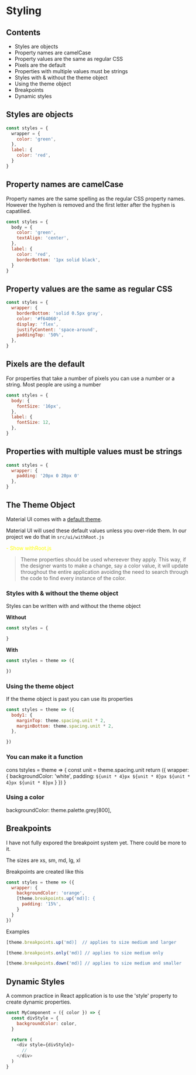 # Styling

## Contents
- Styles are objects
- Property names are camelCase
- Property values are the same as regular CSS
- Pixels are the default
- Properties with multiple values must be strings
- Styles with & without the theme object
- Using the theme object
- Breakpoints
- Dynamic styles

## Styles are objects
```js
const styles = {
  wrapper = {
    color: 'green',
  },
  label: {
    color: 'red',
  }
}
```

## Property names are camelCase
Property names are the same spelling as the regular CSS property names. However the hyphen is removed and the first letter after the hyphen is capatilied.

```js
const styles = {
  body = {
    color: 'green',
    textAlign: 'center',
  },
  label: {
    color: 'red',
    borderBottom: '1px solid black',
  }
}
```



## Property values are the same as regular CSS
```js
const styles = {
  wrapper: {
    borderBottom: 'solid 0.5px gray',
    color: '#f64060',
    display: 'flex',
    justifyContent: 'space-around',
    paddingTop: '50%',
  },
}
```

## Pixels are the default
For properties that take a number of pixels you can use a number or a string. Most people are using a number

```js
const styles = {
  body: {
    fontSize: '16px',
  },
  label: {
    fontSize: 12,
  },
}
```

## Properties with multiple values must be strings

```js
const styles = {
  wrapper: {
    padding: '20px 0 20px 0'
  },
}
```

## The Theme Object
Material UI comes with a [default theme](https://material-ui.com/customization/default-theme/).

Material UI will used these default values unless you over-ride them. In our project we do that in <code>src/ui/withRoot.js</code>

<span style="color: yellow">- Show withRoot.js</span>

> Theme properties should be used whereever they apply. This way, if the designer wants to make a change, say a color value, it will update throughout the entire application avoiding the need to search through the code to find every instance of the color.

### Styles with & without the theme object
Styles can be written with and without the theme object

**Without**
```js
const styles = {

}
```

**With**
```js
const styles = theme => ({

})
```

### Using the theme object

If the theme object is past you can use its properties
```js
const styles = theme => ({
  body1: {
    marginTop: theme.spacing.unit * 2,
    marginBottom: theme.spacing.unit * 2,
  },

})
```

### You can make it a function

cons tstyles = theme => {
  const unit = theme.spacing.unit
  return ({
    wrapper: {
      backgroundColor: 'white',
      padding: `${unit * 4}px ${unit * 8}px ${unit * 4}px ${unit * 8}px`
    }
  })
}

### Using a color

backgroundColor: theme.palette.grey[800],


## Breakpoints

I have not fully expored the breakpoint system yet. There could be more to it.

The sizes are xs, sm, md, lg, xl

Breakpoints are created like this

```js
const styles = theme => ({
  wrapper: {
    backgroundColor: 'orange',
    [theme.breakpoints.up('md)]: {
      padding: '15%',
    }
  }
})
```
Examples
```js
[theme.breakpoints.up('md)]  // applies to size medium and larger

[theme.breakpoints.only('md)] // applies to size medium only

[theme.breakpoints.down('md)] // applies to size medium and smaller
```

## Dynamic Styles
A common practice in React application is to use the 'style' property to create dynamic properties.

```js
const MyComponent = ({ color }) => {
  const divStyle = {
    backgroundColor: color,
  }

  return (
    <div style={divStyle}>
      //
    </div>
  )
}
```